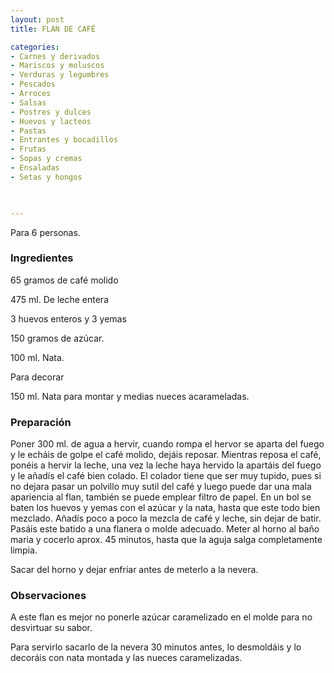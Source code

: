 ```yaml
---
layout: post
title: FLAN DE CAFÉ

categories:
- Carnes y derivados
- Mariscos y moluscos
- Verduras y legumbres
- Pescados
- Arroces
- Salsas
- Postres y dulces
- Huevos y lacteos
- Pastas
- Entrantes y bocadillos
- Frutas
- Sopas y cremas
- Ensaladas
- Setas y hongos
 


---
```


Para 6 personas.

<h3>Ingredientes</h3>

65 gramos de café molido

475 ml. De leche entera

3 huevos enteros y 3 yemas

150 gramos de azúcar.

100 ml. Nata.

Para decorar

150 ml. Nata para montar y medias nueces acarameladas.

<h3>Preparación</h3>

Poner 300 ml. de agua a hervir, cuando rompa el hervor se aparta del fuego y le echáis de golpe el café molido, dejáis reposar. Mientras reposa el café, ponéis a hervir la leche, una vez la leche haya hervido la apartáis del fuego y le añadís el café bien colado. El colador tiene que ser muy tupido, pues si no dejara pasar un polvillo muy sutil del café y luego puede dar una mala apariencia al flan, también se puede emplear filtro de papel. En un bol se baten los huevos y yemas con el azúcar y la nata, hasta que este todo bien mezclado. Añadís poco a poco la mezcla de café y leche, sin dejar de batir. Pasáis este batido a una flanera o molde adecuado. Meter al horno al baño maria y cocerlo aprox. 45 minutos, hasta que la aguja salga completamente limpia.

Sacar del horno y dejar enfriar antes de meterlo a la nevera.

<h3>Observaciones</h3>

A este flan es mejor no ponerle azúcar caramelizado en el molde para no desvirtuar su sabor.

Para servirlo sacarlo de la nevera 30 minutos antes, lo desmoldáis y lo decoráis con nata montada y las nueces caramelizadas.

